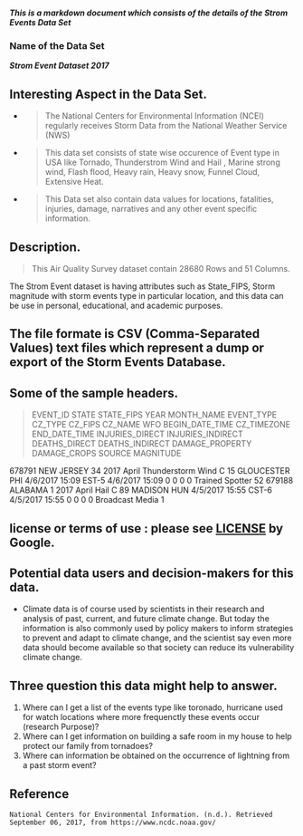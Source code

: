  ##### This is a markdown document which consists of the details of the Strom Events Data Set

### Name of the Data Set
**_Strom Event Dataset 2017_**

## Interesting Aspect in the Data Set.
 * > The National Centers for Environmental Information (NCEI) regularly receives Storm Data from the National Weather Service (NWS) 
 * > This data set consists of state wise occurence of Event type in USA like Tornado, Thunderstrom Wind and Hail , Marine strong wind, Flash flood, Heavy rain, Heavy snow, Funnel Cloud, Extensive Heat.
 * > This Data set also contain data values for locations, fatalities, injuries, damage, narratives and any other event specific information.
 
## Description.

   > This Air Quality Survey dataset contain 28680 Rows and 51 Columns.

   The Strom Event dataset is having attributes such as State_FIPS, Storm magnitude with storm events type in particular location, and this data can be use in personal, educational, and academic purposes. 

   ## The file formate is CSV (Comma-Separated Values) text files which represent a dump or export of the Storm Events Database.

   ## Some of the sample headers.

   > EVENT_ID	STATE	STATE_FIPS	YEAR	MONTH_NAME	EVENT_TYPE	CZ_TYPE	CZ_FIPS	CZ_NAME	WFO	BEGIN_DATE_TIME	CZ_TIMEZONE	END_DATE_TIME	INJURIES_DIRECT  	INJURIES_INDIRECT	DEATHS_DIRECT	DEATHS_INDIRECT	DAMAGE_PROPERTY	DAMAGE_CROPS	SOURCE	          MAGNITUDE

   678791 NEW JERSEY	34	2017	April	Thunderstorm Wind	C	15	GLOUCESTER	PHI	4/6/2017      15:09	EST-5	4/6/2017      15:09	           0	              0	                       0	  0			                              Trained Spotter	          52
   679188	ALABAMA	    1	2017	April	 Hail	            C	89	MADISON	HUN	    4/5/2017     15:55	CST-6	4/5/2017      15:55	           0	              0	                       0	  0			                              Broadcast Media	           1    

## license or terms of use : please see [LICENSE](http://www.noaa.gov/protecting-your-privacy) by Google. 

##  Potential data users and decision-makers for this data.
    
  * Climate data is of course used by scientists in their research and analysis of past, current, and future climate change. But today the information is also  commonly used by policy makers to inform strategies to prevent and adapt to climate change, and the scientist say even more data should become available so that society can reduce its vulnerability climate change.

##  Three question this data might help to answer.
   
   1. Where can I get a list of the events type like toronado, hurricane used for watch locations where more frequenctly these events occur (research Purpose)? 
   2. Where can I get information on building a safe room in my house to help protect our family from tornadoes? 
   3. Where can information be obtained on the occurrence of lightning from a past storm event? 

## Reference
    National Centers for Environmental Information. (n.d.). Retrieved September 06, 2017, from https://www.ncdc.noaa.gov/





 

